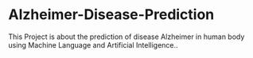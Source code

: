 # Alzheimer-Disease-Prediction
This Project is about the prediction of disease Alzheimer in human body using Machine Language and Artificial Intelligence..
